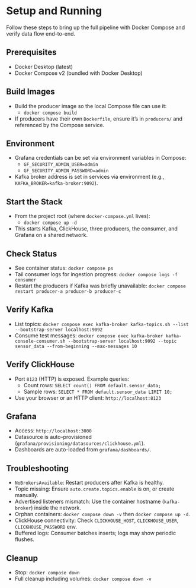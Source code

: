 # Setup and Running

Follow these steps to bring up the full pipeline with Docker Compose and verify data flow end-to-end.

## Prerequisites
- Docker Desktop (latest)
- Docker Compose v2 (bundled with Docker Desktop)

## Build Images
- Build the producer image so the local Compose file can use it:
  - `docker compose build`
- If producers have their own `Dockerfile`, ensure it’s in `producers/` and referenced by the Compose service.

## Environment
- Grafana credentials can be set via environment variables in Compose:
  - `GF_SECURITY_ADMIN_USER=admin`
  - `GF_SECURITY_ADMIN_PASSWORD=admin`
- Kafka broker address is set in services via environment (e.g., `KAFKA_BROKER=kafka-broker:9092`).

## Start the Stack
- From the project root (where `docker-compose.yml` lives):
  - `docker compose up -d`
- This starts Kafka, ClickHouse, three producers, the consumer, and Grafana on a shared network.

## Check Status
- See container status: `docker compose ps`
- Tail consumer logs for ingestion progress: `docker compose logs -f consumer`
- Restart the producers if Kafka was briefly unavailable: `docker compose restart producer-a producer-b producer-c`

## Verify Kafka
- List topics: `docker compose exec kafka-broker kafka-topics.sh --list --bootstrap-server localhost:9092`
- Consume test messages: `docker compose exec kafka-broker kafka-console-consumer.sh --bootstrap-server localhost:9092 --topic sensor_data --from-beginning --max-messages 10`

## Verify ClickHouse
- Port `8123` (HTTP) is exposed. Example queries:
  - Count rows: `SELECT count() FROM default.sensor_data;`
  - Sample rows: `SELECT * FROM default.sensor_data LIMIT 10;`
- Use your browser or an HTTP client: `http://localhost:8123`

## Grafana
- Access: `http://localhost:3000`
- Datasource is auto-provisioned (`grafana/provisioning/datasources/clickhouse.yml`).
- Dashboards are auto-loaded from `grafana/dashboards/`.

## Troubleshooting
- `NoBrokersAvailable`: Restart producers after Kafka is healthy.
- Topic missing: Ensure `auto.create.topics.enable` is on, or create manually.
- Advertised listeners mismatch: Use the container hostname (`kafka-broker`) inside the network.
- Orphan containers: `docker compose down -v` then `docker compose up -d`.
- ClickHouse connectivity: Check `CLICKHOUSE_HOST`, `CLICKHOUSE_USER`, `CLICKHOUSE_PASSWORD` env.
- Buffered logs: Consumer batches inserts; logs may show periodic flushes.

## Cleanup
- Stop: `docker compose down`
- Full cleanup including volumes: `docker compose down -v`